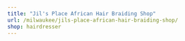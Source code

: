 ```yaml
---
title: "Jil's Place African Hair Braiding Shop"
url: /milwaukee/jils-place-african-hair-braiding-shop/
shop: hairdresser
---
```

